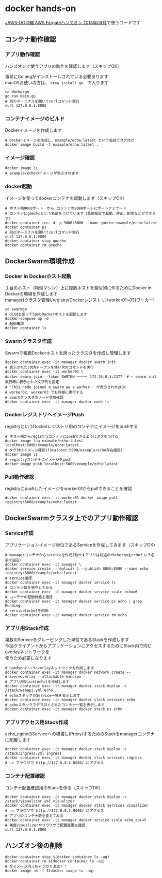 # docker hands-on

[JAWS-UG沖縄 AWS Fargateハンズオン 2018年09月](https://jaws-ug-okinawa.doorkeeper.jp/events/80071)で使うコードです

## コンテナ動作確認

### アプリ動作確認
ハンズオンで使うアプリの動作を確認します（スキップOK）

事前にGolangがインストールされている必要あります  
macOSお使いの方は、 `brew install go`　で入ります  
```
cd dockergo
go run main.go
# 別のターミナルを開いてcurlコマンド実行
curl 127.0.0.1:8080
```

### コンテナイメージのビルド
Dockerイメージを作成します
```
# Dockerイメージを作成し、example/echo:latest という名前でタグ付け
docker image build -t example/echo:latest .
```

### イメージ確認
```
docker image ls
# example/echoのイメージが表示されます
```

### docker起動
イメージを使ってdockerコンテナを起動します（スキップOK）
```
# ホスト側9000ポート　から コンテナの8080ポートにポートフォワード
# コンテナにgoechoという名前をつけています（名前指定で起動、停止、削除などができます）
docker container run -d -p 9000:8080 --name goecho example/echo:latest
docker container ps
# 別のターミナルを開いてcurlコマンド実行
curl 127.0.0.1:9000
docker container stop goecho
docker container rm goecho
```

## DockerSwarm環境作成

### Docker in Dockerホスト起動
１台のホスト（物理マシン）上に複数ホストを擬似的に作るためにDocker in Dockerの環境を作成します  
manager(クラスタ管理)/registry(Dockerレジストリ)/worker01~03(ワーカー)
```
cd swarmgo
# dindを使って5台のDockerホストを起動します
docker-compose up -d
# 起動確認
docker container ls
```

### Swarmクラスタ作成
Swarmで複数Dockerホストを跨ったクラスタを作成し管理します
```
docker container exec -it manager docker swarm init
# 表示されたJOINトークンを使い次のコマンドを実行
docker container exec -it worker01 \
docker swarm join --token SWMTKN-〜〜〜 172.20.0.3:2377  # ← swarm init実行時に表示された文字列を指定
# 'This node joined a swarm as a worker.' が表示されればOK
# worker02, worker03 でも同様に実行する
# Swarmクラスタのノード状態確認
docker container exec -it manager docker node ls
```

### DockerレジストリへイメージPush
registryというDockerレジストリ用のコンテナにイメージをpushする
```
# ホスト側からregistryコンテナにpushできるようにタグをつける
docker image tag example/echo:latest localhost:5000/example/echo:latest
# タグ付けイメージ確認(localhost:5000/example/echo存在確認)
docker image ls
# registryコンテナにイメージをpush
docker image push localhost:5000/example/echo:latest
```

### Pull動作確認
registryにpushしたイメージをworker01からpullできることを確認
```
docker container exec -it worker01 docker image pull registry:5000/example/echo:latest
```

## DockerSwarmクラスタ上でのアプリ動作確認

### Service作成
アプリケーションイメージ単位であるServiceを作成してみます（スキップOK）

```
# managerコンテナからserviceを作成(動かすアプリは前述のdockergoをechoという名前で指定）
docker container exec -it manager \
docker service create --replicas 1 --publish 8000:8080 --name echo registry:5000/example/echo:latest
# service確認
docker container exec -it manager docker service ls
# コンテナ数を増やしてみる
docker container exec -it manager docker service scale echo=6
# コンテナの起動状態を確認
docker container exec -it manager docker service ps echo | grep Running
# service[echo]を削除
docker container exec -it manager docker service rm echo
```

### アプリ用Stack作成
複数のSerivceをグルーピングした単位であるStackを作成します  
今回クライアントからアプリケーションにアクセスするためにStack内で同じoverlayネットワークを  
使うため必要になります
```
# handsonというoverlayネットワークを作成します
docker container exec -it manager docker network create --driver=overlay --attachable handson
# アプリ用Stack[echo]を作成します
docker container exec -it manager docker stack deploy -c /stack/webapi.yml echo
# echoスタックのService一覧を表示します
docker container exec -it manager docker stack services echo
# echoスタックでデプロイされたコンテナ一覧を表示します
docker container exec -it manager docker stack ps echo
```

### アプリアクセス用Stack作成
echo_nginxのServiceへの橋渡し(Proxy)するためのStackをmanagerコンテナに配置します
```
docker container exec -it manager docker stack deploy -c /stack/ingress.yml ingress
docker container exec -it manager docker stack services ingress
# -> ブラウザで http://127.0.0.1:8000/ にアクセス
```

### コンテナ配置確認
コンテナ配置確認用のStackを作る（スキップOK）
```
docker container exec -it manager docker stack deploy -c /stack/visualizer.yml visualizer
docker container exec -it manager docker stack services visualizer
# -> ブラウザで http://127.0.0.1:9000/ にアクセス
# アプリのコンテナ数を変えてみる
docker container exec -it manager docker service scale echo_api=5
# 再度visualizerやブラウザで配置変更を確認
curl 127.0.0.1:8000
```

## ハンズオン後の削除
```
docker container stop $(docker container ls -aq)
docker container rm $(docker container ls -aq)
# 全イメージ消えちゃうので注意！！
docker image rm -f $(docker image ls -aq)
```
